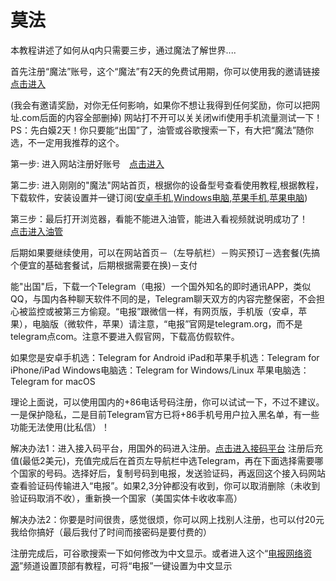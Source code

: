 # 莫法

本教程讲述了如何从q内只需要三步，通过魔法了解世界....

首先注册“魔法”账号，这个“魔法”有2天的免费试用期，你可以使用我的邀请链接[点击进入](https://board.gtk.pw/#/register?code=cUPx1St2)

(我会有邀请奖励，对你无任何影响，如果你不想让我得到任何奖励，你可以把网址.com后面的内容全部删掉) 网站打不开可以关关闭wifi使用手机流量测试一下！PS：先白嫫2天！你只要能“出国”了，油管或谷歌搜索一下，有大把“魔法”随你选，不一定用我推荐的这个。

第一步: 进入网站注册好账号　[点击进入](https://board.gtk.pw/#/register?code=cUPx1St2) 

第二步: 进入刚刚的"魔法"网站首页，根据你的设备型号查看使用教程,根据教程，下载软件，安装设置并一键订阅([安卓手机](https://github.com/kanzhenxiang/mofa/blob/main/%E5%AE%89%E5%8D%93%E6%89%8B%E6%9C%BA%E7%AB%AFClash%E6%95%99%E7%A8%8B.md),[Windows电脑](https://github.com/kanzhenxiang/mofa/blob/main/windows%E7%94%B5%E8%84%91%E7%AB%AFClash%E6%95%99%E7%A8%8B.md),[苹果手机](https://github.com/kanzhenxiang/mofa/blob/main/%E8%8B%B9%E6%9E%9C%E6%89%8B%E6%9C%BA%E7%AB%AFShadowrocket%E6%95%99%E7%A8%8B.md),[苹果电脑](https://github.com/kanzhenxiang/mofa/blob/main/%E8%8B%B9%E6%9E%9C%E7%94%B5%E8%84%91%E7%AB%AFClashX%E6%95%99%E7%A8%8B.md))

第三步：最后打开浏览器，看能不能进入油管，能进入看视频就说明成功了！ 　[点击进入油管](https://www.youtube.com/)　

后期如果要继续使用，可以在网站首页－（左导航栏）－购买预订－选套餐(先搞个便宜的基础套餐试，后期根据需要在换)－支付

能"出国"后，下载一个Telegram（电报）一个国外知名的即时通讯APP，类似QQ，与国内各种聊天软件不同的是，Telegram聊天双方的内容完整保密，不会担心被监控或被第三方偷窥。“电报”跟微信一样，有网页版，手机版（安卓，苹果），电脑版（微软件，苹果）请注意，“电报”官网是telegram.org，而不是telegram点com。注意不要进入假官网，下载高仿假软件。

如果您是安卓手机选：Telegram for Android iPad和苹果手机选：Telegram for iPhone/iPad Windows电脑选：Telegram for Windows/Linux 苹果电脑选：Telegram for macOS

理论上面说，可以使用国内的+86电话号码注册，你可以试试一下，不过不建议。一是保护隐私，二是目前Telegram官方已将+86手机号用户拉入黑名单，有一些功能无法使用(比私信）！

解决办法1：进入接入码平台，用国外的码进入注册。[点击进入接码平台](https://sms-activate.org/cn#) 注册后充值(最低2美元)，充值完成后在首页左导航栏中选Telegram，再在下面选择需要哪个国家的号码。选择好后，复制号码到电报，发送验证码，再返回这个接入码网站查看验证码传输进入“电报”。如果2,3分钟都没有收到，你可以取消删除（未收到验证码取消不收），重新换一个国家（美国实体卡收收率高）

解决办法2：你要是时间很贵，感觉很烦，你可以网上找别人注册，也可以付20元我给你搞好（最后我付了时间而接密码是要付费的）

注册完成后，可谷歌搜索一下如何修改为中文显示。或者进入这个“[电报网络资源](https://t.me/dbwlzy)”频道设置顶部有教程，可将“电报”一键设置为中文显示
